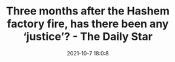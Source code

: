 ---
"title": "Three months after the Hashem factory fire, has there been any ‘justice’? - The Daily Star"
"date": "2021-10-7 18:0:8"
"feed_name": "GOOGLENEWSINDUSTRIAL"
"feed_website": "https://news.google.com/search?q=industrial%2Bincident&hl=en-US&gl=US&ceid=US:en"
"feed_rss": "https://news.google.com/rss/search?q=industrial%2Bincident&hl=en-US&gl=US&ceid=US:en"
"link": "https://www.thedailystar.net/opinion/justice-practice/news/three-months-after-the-hashem-factory-fire-has-there-been-any-justice-2193156"
"source": "{'href': 'https://www.thedailystar.net', 'title': 'The Daily Star'}"
"file": "_posts/2021-1-1-f297ba870e195801382c82da40775c751939e35f.md"
"accident": "1"
"drilling": "0"
"dead": "0"
"injured": "0"
"arrested": "0"
"place": "unknown place"
"where": "unknown site"
"causes": "unknown"
"place_uri": "unknown place"
---